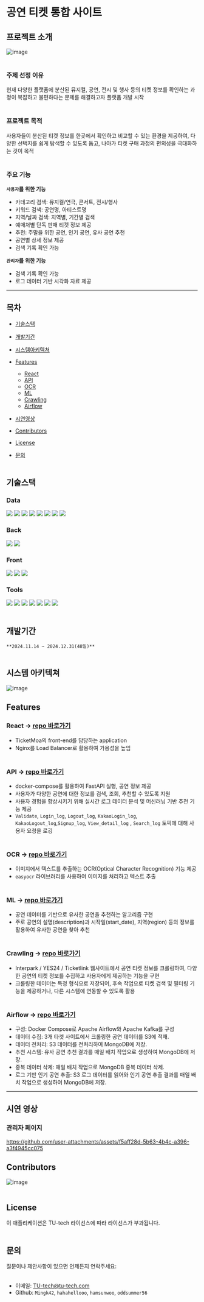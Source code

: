 # 공연 티켓 통합 사이트 
## 프로젝트 소개
![image](https://github.com/user-attachments/assets/f9a7b6a0-727e-489d-afb9-ce071aee56ea)
<br></br>
### 주제 선정 이유
현재 다양한 플랫폼에 분산된 뮤지컬, 공연, 전시 및 행사 등의 티켓 정보를 확인하는 과정이 복잡하고 불편하다는 문제를 해결하고자 플랫폼 개발 시작
<br></br>
### 프로젝트 목적
사용자들이 분산된 티켓 정보를 한곳에서 확인하고 비교할 수 있는 환경을 제공하여, 다양한 선택지를 쉽게 탐색할 수 있도록 돕고, 나아가 티켓 구매 과정의 편의성을 극대화하는 것이 목적
<br></br>
### 주요 기능
**`사용자`를 위한 기능**
- 카테고리 검색: 뮤지컬/연극, 콘서트, 전시/행사
- 키워드 검색: 공연명, 아티스트명
- 지역/날짜 검색: 지역별, 기간별 검색
- 예매처별 단독 판매 티켓 정보 제공
- 추천: 주말을 위한 공연, 인기 공연, 유사 공연 추천
- 공연별 상세 정보 제공
- 검색 기록 확인 가능

**`관리자`를 위한 기능**
- 검색 기록 확인 가능
- 로그 데이터 기반 시각화 자료 제공
***************

## 목차
- [기술스택](#기술스택)
- [개발기간](#개발기간)
- [시스템아키텍쳐](#시스템-아키텍쳐)
- [Features](#Features)
  
  - [React](#ReacT) 
  - [API](#API)
  - [OCR](#OCR)
  - [ML](#ML)
  - [Crawling](#Crawling)
  - [Airflow](#Airflow)

- [시연영상](#시연-영상)    
- [Contributors](#Contributors)
- [License](#License)
- [문의](#문의)
<br></br>
## 기술스택
### Data
<img src="https://img.shields.io/badge/MongoDB-47A248?style=flat&logo=MongoDB&logoColor=ffffff"/> <img src="https://img.shields.io/badge/Amazon%20S3-569A31?style=flat&logo=Amazon%20S3&logoColor=ffffff"/> <img src="https://img.shields.io/badge/Apache%20Kafka-231F20?style=flat&logo=Apache%20Kafka&logoColor=white"/> <img src="https://img.shields.io/badge/Redis-FF4438?style=flat&logo=Redis&logoColor=ffffff"/> <img src="https://img.shields.io/badge/Numpy-013243?style=flat&logo=numpy&logoColor=F5F7F8"/> <img src="https://img.shields.io/badge/Pandas-150458?style=flat&logo=pandas&logoColor=F5F7F8"/> <img src="https://img.shields.io/badge/Scikitlearn-F7931E?style=flat&logo=scikitlearn&logoColor=F5F7F8"/> <img src="https://img.shields.io/badge/Beautifulsoup-3776AB?style=flat&logo=Beautifulsoup&logoColor=#090a0a"/>
### Back
<img src="https://img.shields.io/badge/FastAPI-009688?style=flat&logo=FastAPI&logoColor=FFFFFF"/>  <img src="https://img.shields.io/badge/Python-3.11-3776AB?style=flat&logo=Python&logoColor=F5F7F8"/>
### Front
<img src="https://img.shields.io/badge/React-61DAFB?style=flat&logo=React&logoColor=ffffff"/> <img src="https://img.shields.io/badge/TypeScript-3178C6?style=flat&logo=TypeScript&logoColor=ffffff"/> <img src="https://img.shields.io/badge/Bootstrap-7952B3?style=flat&logo=Bootstrap&logoColor=ffffff"/>
### Tools
<img src="https://img.shields.io/badge/Docker-2496ED?style=flat&logo=Docker&logoColor=white"/> <img src="https://img.shields.io/badge/Amazon%20EC2-232F3E?style=flat&logo=amazonwebservices&logoColor=ffffff"/> <img src="https://img.shields.io/badge/NGINX-009639?style=flat&logo=NGINX&logoColor=ffffff"/> <img src="https://img.shields.io/badge/Selenium-43B02A?style=flat&logo=selenium&logoColor=F5F7F8"/> <img src="https://img.shields.io/badge/Kakao-FFCD00?style=flat&logo=Kakao&logoColor=ffffff"/> <img src="https://img.shields.io/badge/Google Chrome-4285F4?style=flat&logo=Google Chrome&logoColor=ffffff"/> <img src="https://img.shields.io/badge/GitHub-181717?style=flat&logo=GitHub&logoColor=ffffff"/>
<br></br>
## 개발기간
`**2024.11.14 ~ 2024.12.31(48일)**`
<br></br>
## 시스템 아키텍쳐
![image](https://github.com/user-attachments/assets/b00fd4f6-dd14-4aa6-b126-bbe45f18875b)

## Features
### React -> [repo 바로가기](https://github.com/Team1-TU-tech/react)
- TicketMoa의 front-end를 담당하는 application
- Nginx를 Load Balancer로 활용하여 가용성을 높임
<br></br>
### API -> [repo 바로가기](https://github.com/Team1-TU-tech/API)
- docker-compose를 활용하여 FastAPI 실행, 공연 정보 제공 
- 사용자가 다양한 공연에 대한 정보를 검색, 조회, 추천할 수 있도록 지원
- 사용자 경험을 향상시키기 위해 실시간 로그 데이터 분석 및 머신러닝 기반 추천 기능 제공
- `Validate`, `Login_log`, `Logout_log`, `KakaoLogin_log`, `KakaoLogout_log`,`Signup_log`, `View_detail_log` , `Search_log` 토픽에 대해 사용자 요청을 로깅
<br></br>
### OCR -> [repo 바로가기](https://github.com/Team1-TU-tech/ocr)
- 이미지에서 텍스트를 추출하는 OCR(Optical Character Recognition) 기능 제공
- `easyocr` 라이브러리를 사용하여 이미지를 처리하고 텍스트 추출
<br></br>
### ML -> [repo 바로가기](https://github.com/Team1-TU-tech/ml)
- 공연 데이터를 기반으로 유사한 공연을 추천하는 알고리즘 구현
- 주로 공연의 설명(description)과 시작일(start_date), 지역(region) 등의 정보를 활용하여 유사한 공연을 찾아 추천
<br></br>
### Crawling -> [repo 바로가기](https://github.com/Team1-TU-tech/crawling)
- Interpark / YES24 / Ticketlink 웹사이트에서 공연 티켓 정보를 크롤링하여, 다양한 공연의 티켓 정보를 수집하고 사용자에게 제공하는 기능을 구현
- 크롤링한 데이터는 특정 형식으로 저장되어, 후속 작업으로 티켓 검색 및 필터링 기능을 제공하거나, 다른 시스템에 연동할 수 있도록 활용
<br></br>
### Airflow -> [repo 바로가기](https://github.com/Team1-TU-tech/airflow)
- 구성: Docker Compose로 Apache Airflow와 Apache Kafka를 구성
- 데이터 수집: 3개 타겟 사이트에서 크롤링한 공연 데이터를 S3에 적재.
- 데이터 전처리: S3 데이터를 전처리하여 MongoDB에 저장.
- 추천 시스템: 유사 공연 추천 결과를 매일 배치 작업으로 생성하여 MongoDB에 저장.
- 중복 데이터 삭제: 매일 배치 작업으로 MongoDB 중복 데이터 삭제.
- 로그 기반 인기 공연 추출: S3 로그 데이터를 읽어와 인기 공연 추출 결과를 매일 배치 작업으로 생성하여 MongoDB에 저장.
***********

## 시연 영상

### 관리자 페이지
https://github.com/user-attachments/assets/f5aff28d-5b63-4b4c-a396-a3f4945cc075

## Contributors
![image](https://github.com/user-attachments/assets/7fc14db7-9442-426e-ab16-304598054235)
<br></br>
## License
이 애플리케이션은 TU-tech 라이선스에 따라 라이선스가 부과됩니다.
<br></br>
## 문의
질문이나 제안사항이 있으면 언제든지 연락주세요:
<br></br>
- 이메일: TU-tech@tu-tech.com
- Github: `Mingk42`, `hahahellooo`, `hamsunwoo`, `oddsummer56`
